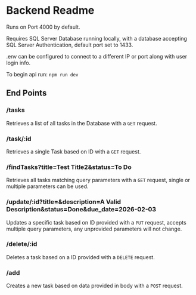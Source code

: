 # Backend Readme
Runs on Port 4000 by default.

Requires SQL Server Database running locally, with a database accepting SQL Server Authentication, default port set to 1433.

.env can be configured to connect to a different IP or port along with user login info.

To begin api run:
`npm run dev`

## End Points
### /tasks
Retrieves a list of all tasks in the Database with a `GET` request.

### /task/:id
Retrieves a single Task based on ID with a `GET` request.

### /findTasks?title=Test Title2&status=To Do
Retrieves all tasks matching query parameters with a `GET` request, single or multiple parameters can be used.

### /update/:id?title=&description=A Valid Description&status=Done&due_date=2026-02-03
Updates a specific task based on ID provided with a `PUT` request, accepts multiple query parameters, any unprovided parameters will not change.

### /delete/:id
Deletes a task based on a ID provided with a `DELETE` request.

### /add
Creates a new task based on data provided in body with a `POST` request.
